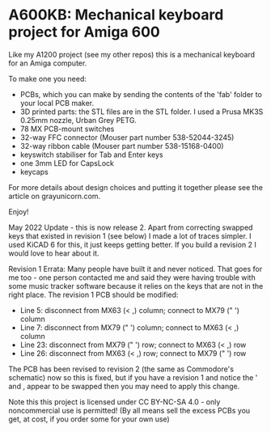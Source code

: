 # A600KB: Mechanical keyboard project for Amiga 600

Like my A1200 project (see my other repos) this is a mechanical keyboard for an Amiga computer.

To make one you need:
- PCBs, which you can make by sending the contents of the 'fab' folder to your local PCB maker.
- 3D printed parts: the STL files are in the STL folder. I used a Prusa MK3S 0.25mm nozzle, Urban Grey PETG.
- 78 MX PCB-mount switches
- 32-way FFC connector (Mouser part number 538-52044-3245)
- 32-way ribbon cable (Mouser part number 538-15168-0400)
- keyswitch stabiliser for Tab and Enter keys
- one 3mm LED for CapsLock
- keycaps

For more details about design choices and putting it together please see the article on grayunicorn.com. 

Enjoy!

May 2022 Update - this is now release 2. Apart from correcting swapped keys that existed in revision 1 (see below) I made a lot of traces simpler. I used KiCAD 6 for this, it just keeps getting better. If you build a revision 2 I would love to hear about it.

Revision 1 Errata:
Many people have built it and never noticed. That goes for me too - one person contacted me and said they were having trouble with some music tracker software because it relies on the keys that are not in the right place. The revision 1 PCB should be modified:

- Line 5: disconnect from MX63 (< ,) column; connect to MX79 (" ') column
- Line 7: disconnect from MX79 (" ') column; connect to MX63 (< ,) column
- Line 23: disconnect from MX79 (" ') row; connect to MX63 (< ,) row
- Line 26: disconnect from MX63 (< ,) row; connect to MX79 (" ') row

The PCB has been revised to revision 2 (the same as Commodore's schematic) now so this is fixed, but if you have a revision 1 and notice the ' and , appear to be swapped then you may need to apply this change.

Note this this project is licensed under CC BY-NC-SA 4.0 - only noncommercial use is permitted! (By all means sell the excess PCBs you get, at cost, if you order some for your own use)